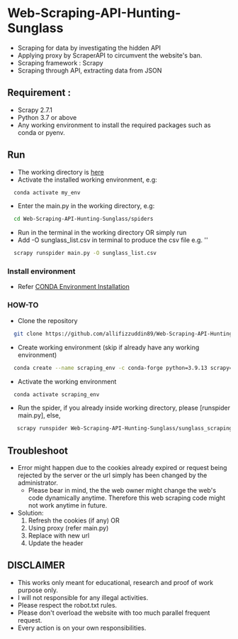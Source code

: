 # Web-Scraping-API-Hunting-Sunglass
- Scraping for data by investigating the hidden API
- Applying proxy by ScraperAPI to circumvent the website's ban.
- Scraping framework : Scrapy
- Scraping through API, extracting data from JSON

## Requirement : 
- Scrapy 2.7.1
- Python 3.7 or above
- Any working environment to install the required packages such as conda or pyenv.

## Run
- The working directory is [here](https://github.com/allifizzuddin89/Web-Scraping-API-Hunting-Sunglass/tree/main/sunglass_scraping/sunglass_scraping/spiders)
- Activate the installed working environment, e.g:
```bash  
  conda activate my_env 
```
- Enter the main.py in the working directory, e.g:
```bash  
  cd Web-Scraping-API-Hunting-Sunglass/spiders
```
- Run <scrapy runspider main.py> in the terminal in the working directory
  OR simply run <scrapy crawl main.py>
- Add -O sunglass_list.csv in terminal to produce the csv file e.g. ''
```bash  
  scrapy runspider main.py -O sunglass_list.csv 
```

### Install environment
- Refer [CONDA Environment Installation](https://docs.anaconda.com/anaconda/install/)
 
### HOW-TO
- Clone the repository
```bash  
  git clone https://github.com/allifizzuddin89/Web-Scraping-API-Hunting-Sunglass.git
  ```
- Create working environment (skip if already have any working environment)
```bash
  conda create --name scraping_env -c conda-forge python=3.9.13 scrapy=2.7.1
```
- Activate the working environment
```bash
  conda activate scraping_env
```
- Run the spider, if you already inside working directory, please [runspider main.py], else,
 ```bash
    scrapy runspider Web-Scraping-API-Hunting-Sunglass/sunglass_scraping/sunglass_scraping/spiders/main.py -O sunglass_list.csv
 ```

## Troubleshoot
- Error might happen due to the cookies already expired or request being rejected by the server or the url simply has been changed by the administrator.
  - Please bear in mind, the the web owner might change the web's code dynamically anytime. Therefore this web scraping code might not work anytime in future.
- Solution: 
  1. Refresh the cookies (if any) OR
  2. Using proxy (refer main.py)
  3. Replace with new url
  4. Update the header
  
## DISCLAIMER
- This works only meant for educational, research and proof of work purpose only. 
- I will not responsible for any illegal activities.
- Please respect the robot.txt rules.
- Please don't overload the website with too much parallel frequent request.
- Every action is on your own responsibilities.


